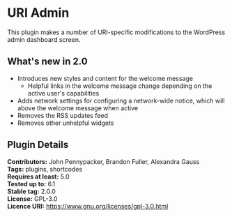 # URI Admin

This plugin makes a number of URI-specific modifications to the WordPress admin dashboard screen.

## What's new in 2.0

* Introduces new styles and content for the welcome message
    * Helpful links in the welcome message change depending on the active user's capabilities
* Adds network settings for configuring a network-wide notice, which will above the welcome message when active
* Removes the RSS updates feed
* Removes other unhelpful widgets

## Plugin Details

__Contributors:__ John Pennypacker, Brandon Fuller, Alexandra Gauss  
__Tags:__ plugins, shortcodes  
__Requires at least:__ 5.0  
__Tested up to:__ 6.1  
__Stable tag:__ 2.0.0  
__License:__ GPL-3.0  
__Licence URI:__ https://www.gnu.org/licenses/gpl-3.0.html
